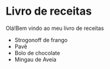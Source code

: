 # Livro de receitas

Olá!Bem vindo ao meu livro de receitas
- Strogonoff de frango
- Pavê
- Bolo de chocolate
- Mingau de Aveia